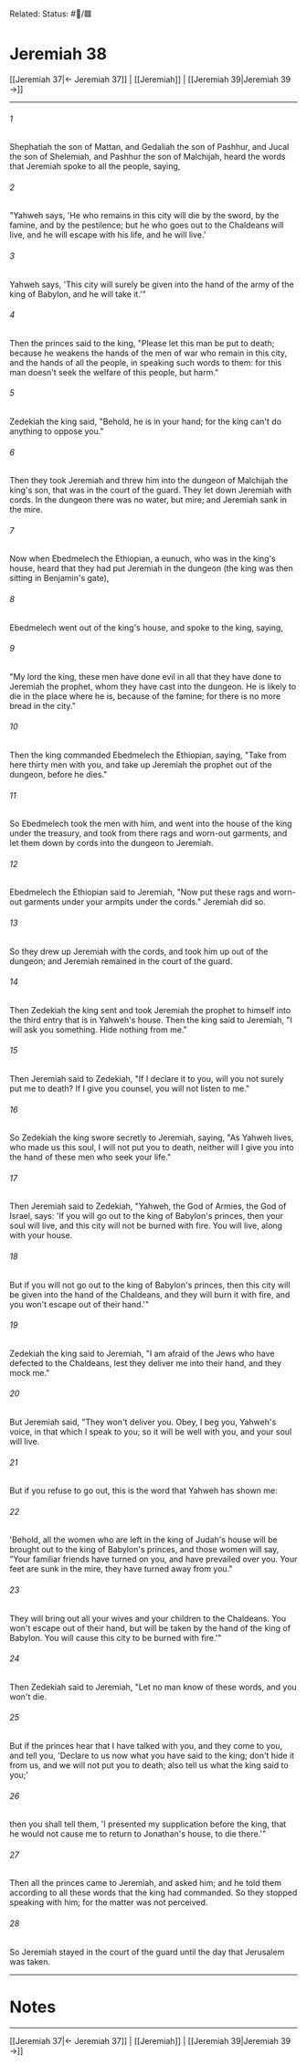 Related:
Status: #📖/🟥
# Jeremiah 38

[[Jeremiah 37|← Jeremiah 37]] | [[Jeremiah]] | [[Jeremiah 39|Jeremiah 39 →]]
***



###### 1 
Shephatiah the son of Mattan, and Gedaliah the son of Pashhur, and Jucal the son of Shelemiah, and Pashhur the son of Malchijah, heard the words that Jeremiah spoke to all the people, saying, 

###### 2 
"Yahweh says, 'He who remains in this city will die by the sword, by the famine, and by the pestilence; but he who goes out to the Chaldeans will live, and he will escape with his life, and he will live.' 

###### 3 
Yahweh says, 'This city will surely be given into the hand of the army of the king of Babylon, and he will take it.'" 

###### 4 
Then the princes said to the king, "Please let this man be put to death; because he weakens the hands of the men of war who remain in this city, and the hands of all the people, in speaking such words to them: for this man doesn't seek the welfare of this people, but harm." 

###### 5 
Zedekiah the king said, "Behold, he is in your hand; for the king can't do anything to oppose you." 

###### 6 
Then they took Jeremiah and threw him into the dungeon of Malchijah the king's son, that was in the court of the guard. They let down Jeremiah with cords. In the dungeon there was no water, but mire; and Jeremiah sank in the mire. 

###### 7 
Now when Ebedmelech the Ethiopian, a eunuch, who was in the king's house, heard that they had put Jeremiah in the dungeon (the king was then sitting in Benjamin's gate), 

###### 8 
Ebedmelech went out of the king's house, and spoke to the king, saying, 

###### 9 
"My lord the king, these men have done evil in all that they have done to Jeremiah the prophet, whom they have cast into the dungeon. He is likely to die in the place where he is, because of the famine; for there is no more bread in the city." 

###### 10 
Then the king commanded Ebedmelech the Ethiopian, saying, "Take from here thirty men with you, and take up Jeremiah the prophet out of the dungeon, before he dies." 

###### 11 
So Ebedmelech took the men with him, and went into the house of the king under the treasury, and took from there rags and worn-out garments, and let them down by cords into the dungeon to Jeremiah. 

###### 12 
Ebedmelech the Ethiopian said to Jeremiah, "Now put these rags and worn-out garments under your armpits under the cords." Jeremiah did so. 

###### 13 
So they drew up Jeremiah with the cords, and took him up out of the dungeon; and Jeremiah remained in the court of the guard. 

###### 14 
Then Zedekiah the king sent and took Jeremiah the prophet to himself into the third entry that is in Yahweh's house. Then the king said to Jeremiah, "I will ask you something. Hide nothing from me." 

###### 15 
Then Jeremiah said to Zedekiah, "If I declare it to you, will you not surely put me to death? If I give you counsel, you will not listen to me." 

###### 16 
So Zedekiah the king swore secretly to Jeremiah, saying, "As Yahweh lives, who made us this soul, I will not put you to death, neither will I give you into the hand of these men who seek your life." 

###### 17 
Then Jeremiah said to Zedekiah, "Yahweh, the God of Armies, the God of Israel, says: 'If you will go out to the king of Babylon's princes, then your soul will live, and this city will not be burned with fire. You will live, along with your house. 

###### 18 
But if you will not go out to the king of Babylon's princes, then this city will be given into the hand of the Chaldeans, and they will burn it with fire, and you won't escape out of their hand.'" 

###### 19 
Zedekiah the king said to Jeremiah, "I am afraid of the Jews who have defected to the Chaldeans, lest they deliver me into their hand, and they mock me." 

###### 20 
But Jeremiah said, "They won't deliver you. Obey, I beg you, Yahweh's voice, in that which I speak to you; so it will be well with you, and your soul will live. 

###### 21 
But if you refuse to go out, this is the word that Yahweh has shown me: 

###### 22 
'Behold, all the women who are left in the king of Judah's house will be brought out to the king of Babylon's princes, and those women will say, "Your familiar friends have turned on you, and have prevailed over you. Your feet are sunk in the mire, they have turned away from you." 

###### 23 
They will bring out all your wives and your children to the Chaldeans. You won't escape out of their hand, but will be taken by the hand of the king of Babylon. You will cause this city to be burned with fire.'" 

###### 24 
Then Zedekiah said to Jeremiah, "Let no man know of these words, and you won't die. 

###### 25 
But if the princes hear that I have talked with you, and they come to you, and tell you, 'Declare to us now what you have said to the king; don't hide it from us, and we will not put you to death; also tell us what the king said to you;' 

###### 26 
then you shall tell them, 'I presented my supplication before the king, that he would not cause me to return to Jonathan's house, to die there.'" 

###### 27 
Then all the princes came to Jeremiah, and asked him; and he told them according to all these words that the king had commanded. So they stopped speaking with him; for the matter was not perceived. 

###### 28 
So Jeremiah stayed in the court of the guard until the day that Jerusalem was taken.

---
# Notes


***
[[Jeremiah 37|← Jeremiah 37]] | [[Jeremiah]] | [[Jeremiah 39|Jeremiah 39 →]]

